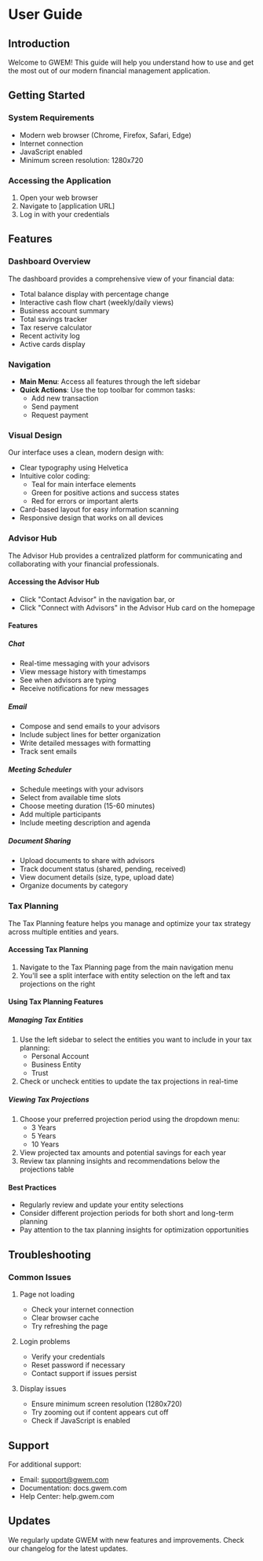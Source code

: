 # User Guide

## Introduction
Welcome to GWEM! This guide will help you understand how to use and get the most out of our modern financial management application.

## Getting Started

### System Requirements
- Modern web browser (Chrome, Firefox, Safari, Edge)
- Internet connection
- JavaScript enabled
- Minimum screen resolution: 1280x720

### Accessing the Application
1. Open your web browser
2. Navigate to [application URL]
3. Log in with your credentials

## Features

### Dashboard Overview
The dashboard provides a comprehensive view of your financial data:
- Total balance display with percentage change
- Interactive cash flow chart (weekly/daily views)
- Business account summary
- Total savings tracker
- Tax reserve calculator
- Recent activity log
- Active cards display

### Navigation
- **Main Menu**: Access all features through the left sidebar
- **Quick Actions**: Use the top toolbar for common tasks:
  - Add new transaction
  - Send payment
  - Request payment
  
### Visual Design
Our interface uses a clean, modern design with:
- Clear typography using Helvetica
- Intuitive color coding:
  - Teal for main interface elements
  - Green for positive actions and success states
  - Red for errors or important alerts
- Card-based layout for easy information scanning
- Responsive design that works on all devices

### Advisor Hub
The Advisor Hub provides a centralized platform for communicating and collaborating with your financial professionals.

#### Accessing the Advisor Hub
- Click "Contact Advisor" in the navigation bar, or
- Click "Connect with Advisors" in the Advisor Hub card on the homepage

#### Features

##### Chat
- Real-time messaging with your advisors
- View message history with timestamps
- See when advisors are typing
- Receive notifications for new messages

##### Email
- Compose and send emails to your advisors
- Include subject lines for better organization
- Write detailed messages with formatting
- Track sent emails

##### Meeting Scheduler
- Schedule meetings with your advisors
- Select from available time slots
- Choose meeting duration (15-60 minutes)
- Add multiple participants
- Include meeting description and agenda

##### Document Sharing
- Upload documents to share with advisors
- Track document status (shared, pending, received)
- View document details (size, type, upload date)
- Organize documents by category

### Tax Planning

The Tax Planning feature helps you manage and optimize your tax strategy across multiple entities and years.

#### Accessing Tax Planning
1. Navigate to the Tax Planning page from the main navigation menu
2. You'll see a split interface with entity selection on the left and tax projections on the right

#### Using Tax Planning Features

##### Managing Tax Entities
1. Use the left sidebar to select the entities you want to include in your tax planning:
   - Personal Account
   - Business Entity
   - Trust
2. Check or uncheck entities to update the tax projections in real-time

##### Viewing Tax Projections
1. Choose your preferred projection period using the dropdown menu:
   - 3 Years
   - 5 Years
   - 10 Years
2. View projected tax amounts and potential savings for each year
3. Review tax planning insights and recommendations below the projections table

#### Best Practices
- Regularly review and update your entity selections
- Consider different projection periods for both short and long-term planning
- Pay attention to the tax planning insights for optimization opportunities

## Troubleshooting

### Common Issues
1. Page not loading
   - Check your internet connection
   - Clear browser cache
   - Try refreshing the page

2. Login problems
   - Verify your credentials
   - Reset password if necessary
   - Contact support if issues persist

3. Display issues
   - Ensure minimum screen resolution (1280x720)
   - Try zooming out if content appears cut off
   - Check if JavaScript is enabled

## Support
For additional support:
- Email: support@gwem.com
- Documentation: docs.gwem.com
- Help Center: help.gwem.com

## Updates
We regularly update GWEM with new features and improvements. Check our changelog for the latest updates.
